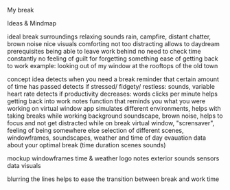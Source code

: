  My break

Ideas & Mindmap

ideal break
surroundings
relaxing sounds
rain, campfire, distant chatter, brown noise
nice visuals
comforting
not too distracting
allows to daydream
prerequisites
being able to leave work behind
no need to check time constantly
no feeling of guilt for forgetting something
ease of getting back to work
example:
looking out of my window at the rooftops of the old town


concept idea
detects when you need a break
reminder that certain amount of time has passed
detects if stressed/ fidgety/ restless: sounds, variable heart rate
detects if productivity decreases: words clicks per minute
helps getting back into work
notes function that reminds you what you were working on
virtual window app simulates different environments, helps with taking breaks
while working
background soundscape, brown noise, helps to focus and not get distracted
while on break
virtual window, "scrensaver", feeling of being somewhere else
selection of different scenes, windowframes, soundscapes, weather and time of day
evauation
data about your optimal break (time duration scenes sounds)

mockup
windowframes
time & weather
logo
notes
exterior
sounds
sensors
data
visuals

blurring the lines
helps to ease the transition between break and work time